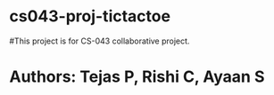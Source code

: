 # cs043-proj-tictactoe
#This project is for CS-043 collaborative project.
# Authors: Tejas P, Rishi C, Ayaan S